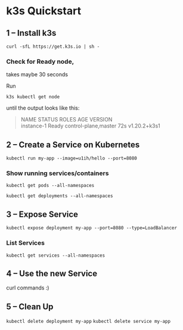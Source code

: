 # k3s Quickstart

## 1 – Install k3s

`curl -sfL https://get.k3s.io | sh -`

### Check for Ready node, 

takes maybe 30 seconds

Run

`k3s kubectl get node`

until the output looks like this:
> NAME         STATUS   ROLES                  AGE   VERSION  
> instance-1   Ready    control-plane,master   72s   v1.20.2+k3s1

## 2 – Create a Service on Kubernetes

`kubectl run my-app --image=u1ih/hello --port=8080`

### Show running services/containers
`kubectl get pods --all-namespaces`

`kubectl get deployments --all-namespaces`

## 3 – Expose Service

`kubectl expose deployment my-app --port=8080 --type=LoadBalancer`

### List Services
`kubectl get services --all-namespaces`

## 4 – Use the new Service

curl commands :)

## 5 – Clean Up

`kubectl delete deployment my-app`
`kubectl delete service my-app`
